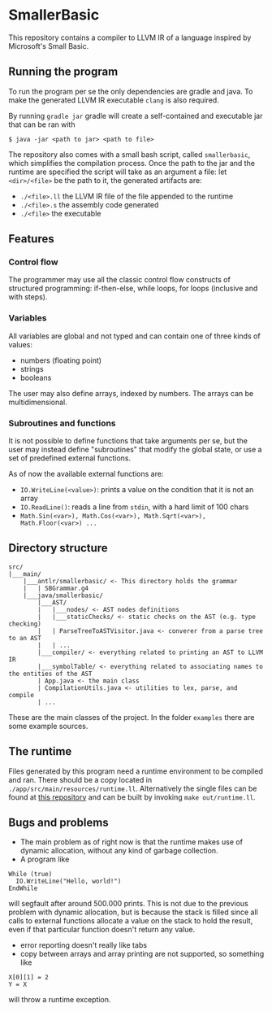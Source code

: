 # SmallerBasic
This repository contains a compiler to LLVM IR of a language inspired by Microsoft's Small Basic.

## Running the program
To run the program per se the only dependencies are gradle and java.
To make the generated LLVM IR executable `clang` is also required.

By running `gradle jar` gradle will create a self-contained and executable jar that can be ran with   
```
$ java -jar <path to jar> <path to file>
```

The repository also comes with a small bash script, called `smallerbasic`, which simplifies the compilation process.
Once the path to the jar and the runtime are specified the script will take as an argument a file: let `<dir>/<file>` be the path to it, the generated artifacts are:
  - `./<file>.ll` the LLVM IR file of the file appended to the runtime
  - `./<file>.s` the assembly code generated
  - `./<file>` the executable

## Features
### Control flow
The programmer may use all the classic control flow constructs of structured programming:
if-then-else, while loops, for loops (inclusive and with steps).

### Variables
All variables are global and not typed and can contain one of three kinds of values:
  - numbers (floating point)
  - strings
  - booleans

The user may also define arrays, indexed by numbers.
The arrays can be multidimensional.

### Subroutines and functions
It is not possible to define functions that take arguments per se, but the user may instead define "subroutines" that modify the global state, or use a set of predefined external functions.

As of now the available external functions are:
  - `IO.WriteLine(<value>)`: prints a value on the condition that it is not an array
  - `IO.ReadLine()`: reads a line from `stdin`, with a hard limit of 100 chars
  - `Math.Sin(<var>), Math.Cos(<var>), Math.Sqrt(<var>), Math.Floor(<var>) ...`


## Directory structure
```
src/
|___main/
    |___antlr/smallerbasic/ <- This directory holds the grammar
    |   | SBGrammar.g4
    |___java/smallerbasic/
        |___AST/
        |   |___nodes/ <- AST nodes definitions
        |   |___staticChecks/ <- static checks on the AST (e.g. type checking)
        |   | ParseTreeToASTVisitor.java <- converer from a parse tree to an AST
        |   | ...
        |___compiler/ <- everything related to printing an AST to LLVM IR
        |___symbolTable/ <- everything related to associating names to the entities of the AST
        | App.java <- the main class
        | CompilationUtils.java <- utilities to lex, parse, and compile
        | ... 
```
These are the main classes of the project.
In the folder `examples` there are some example sources.

## The runtime
Files generated by this program need a runtime environment to be compiled and ran.
There should be a copy located in `./app/src/main/resources/runtime.ll`.
Alternatively the single files can be found at [this repository](https://github.com/Tititino/llvm-smallerbasic-runtime)
 and can be built by invoking `make out/runtime.ll`.

## Bugs and problems
  - The main problem as of right now is that the runtime makes use of dynamic allocation, without any kind of garbage collection.
  - A program like
  ```
  While (true)
    IO.WriteLine("Hello, world!")
  EndWhile
  ```
  will segfault after around 500.000 prints.
  This is not due to the previous problem with dynamic allocation, but is because the stack is filled since all calls to external functions allocate a value on the stack to hold the result, even if that particular function doesn't return any value.
  - error reporting doesn't really like tabs
  - copy between arrays and array printing are not supported, so something like 
  ```
  X[0][1] = 2
  Y = X
  ```
  will throw a runtime exception.
  